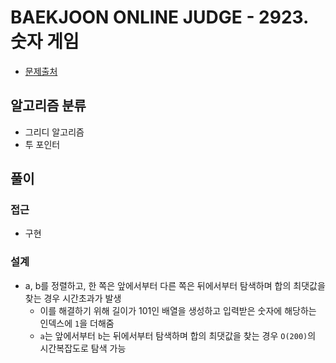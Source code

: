 # BAEKJOON ONLINE JUDGE - 2923. 숫자 게임

- [문제출처](https://www.acmicpc.net/problem/2923 '2923. 숫자 게임')

## 알고리즘 분류

- 그리디 알고리즘
- 투 포인터

## 풀이

### 접근

- 구현

### 설계

- a, b를 정렬하고, 한 쪽은 앞에서부터 다른 쪽은 뒤에서부터 탐색하며 합의 최댓값을 찾는 경우 시간초과가 발생
  - 이를 해결하기 위해 길이가 101인 배열을 생성하고 입력받은 숫자에 해당하는 인덱스에 `1`을 더해줌
  - `a`는 앞에서부터 `b`는 뒤에서부터 탐색하며 합의 최댓값을 찾는 경우 `O(200)`의 시간복잡도로 탐색 가능
